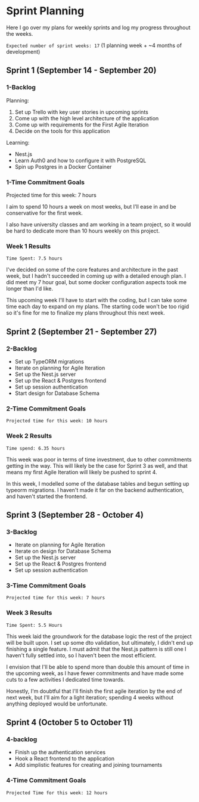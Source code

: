 # Sprint Planning

Here I go over my plans for weekly sprints and log my progress throughout the weeks.

`Expected number of sprint weeks: 17` (1 planning week + ~4 months of development)

## Sprint 1 (September 14 - September 20)

### 1-Backlog

Planning:

1. Set up Trello with key user stories in upcoming sprints
2. Come up with the high level architecture of the application
3. Come up with requirements for the First Agile Iteration
4. Decide on the tools for this application

Learning:

- Nest.js
- Learn Auth0 and how to configure it with PostgreSQL
- Spin up Postgres in a Docker Container

### 1-Time Commitment Goals

Projected time for this week: 7 hours

I aim to spend 10 hours a week on most weeks, but I'll ease in and be conservative for the first week.

I also have university classes and am working in a team project, so it would be hard to dedicate more than 10 hours weekly on this project.

### Week 1 Results

`Time Spent: 7.5 hours`

I've decided on some of the core features and architecture in the past week, but I hadn't succeeded in coming up with a detailed enough plan. I did meet my 7 hour goal, but some docker configuration aspects took me longer than I'd like.

This upcoming week I'll have to start with the coding, but I can take some time each day to expand on my plans. The starting code won't be too rigid so it's fine for me to finalize my plans throughout this next week.

## Sprint 2 (September 21 - September 27)

### 2-Backlog

- Set up TypeORM migrations
- Iterate on planning for Agile Iteration
- Set up the Nest.js server
- Set up the React & Postgres frontend
- Set up session authentication
- Start design for Database Schema

### 2-Time Commitment Goals

`Projected time for this week: 10 hours`

### Week 2 Results

`Time spend: 6.35 hours`

This week was poor in terms of time investment, due to other commitments getting in the way. This will likely be the case for Sprint 3 as well, and that means my first Agile Iteration will likely be pushed to sprint 4.

In this week, I modelled some of the database tables and begun setting up typeorm migrations. I haven't made it far on the backend authentication, and haven't started the frontend.

## Sprint 3 (September 28 - October 4)

### 3-Backlog

- Iterate on planning for Agile Iteration
- Iterate on design for Database Schema
- Set up the Nest.js server
- Set up the React & Postgres frontend
- Set up session authentication

### 3-Time Commitment Goals

`Projected time for this week: 7 hours`

### Week 3 Results

`Time Spent: 5.5 Hours`

This week laid the groundwork for the database logic the rest of the project will be built upon. I set up some dto validation, but ultimately, I didn't end up finishing a single feature. I must admit that the Nest.js pattern is still one I haven't fully settled into, so I haven't been the most efficient.

I envision that I'll be able to spend more than double this amount of time in the upcoming week, as I have fewer commitments and have made some cuts to a few activities I dedicated time towards.

Honestly, I'm doubtful that I'll finish the first agile iteration by the end of next week, but I'll aim for a light iteration; spending 4 weeks without anything deployed would be unfortunate.

## Sprint 4 (October 5 to October 11)

### 4-backlog

- Finish up the authentication services
- Hook a React frontend to the application
- Add simplistic features for creating and joining tournaments

### 4-Time Commitment Goals

`Projected Time for this week: 12 hours`
